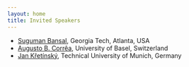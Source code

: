 ```yaml
---
layout: home
title: Invited Speakers
---
```



<ul>
    <li> <a href="https://suguman.github.io/" />Suguman Bansal</a>, Georgia Tech, Atlanta, USA</li>
    <li> <a href="https://ai.dmi.unibas.ch/people/correa/" />Augusto B. Corrêa</a>, University of Basel, Switzerland </li>
    <li> <a href="https://www7.in.tum.de/~kretinsk/" />Jan Křetínský</a>, Technical University of Munich, Germany</li>
</ul>
